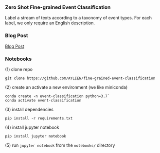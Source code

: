 ### Zero Shot Fine-grained Event Classification

Label a stream of texts according to a taxonomy of event types.
For each label, we only require an English description.

### Blog Post

[Blog Post](blogs/fine-grained-event-classification-blogpost.md)

### Notebooks

(1) clone repo
```
git clone https://github.com/AYLIEN/fine-grained-event-classification
```
(2) create an activate a new environment (we like miniconda)
```
conda create -n event-classification python=3.7`
conda activate event-classification
```
(3) install dependencies
```
pip install -r requirements.txt
```
(4) install jupyter notebook
```
pip install jupyter notebook
```
(5) run `jupyter notebook` from the `notebooks/` directory 







